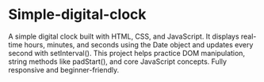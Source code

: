 # Simple-digital-clock
A simple digital clock built with HTML, CSS, and JavaScript. It displays real-time hours, minutes, and seconds using the Date object and updates every second with setInterval(). This project helps practice DOM manipulation, string methods like padStart(), and core JavaScript concepts. Fully responsive and beginner-friendly.
